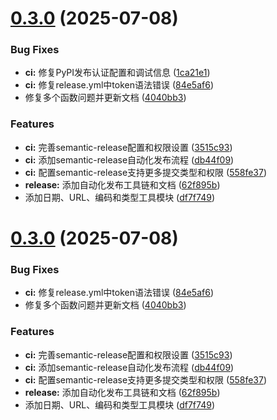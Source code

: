# [0.3.0](https://github.com/mudssky/pyutils/compare/v0.2.0...v0.3.0) (2025-07-08)


### Bug Fixes

* **ci:** 修复PyPI发布认证配置和调试信息 ([1ca21e1](https://github.com/mudssky/pyutils/commit/1ca21e1ed6cc519e47813936589410611608a409))
* **ci:** 修复release.yml中token语法错误 ([84e5af6](https://github.com/mudssky/pyutils/commit/84e5af6195ba6d871519d1f5f330bcf719456239))
* 修复多个函数问题并更新文档 ([4040bb3](https://github.com/mudssky/pyutils/commit/4040bb3c674fae84d883ac5c07ed4403bc290fe6))


### Features

* **ci:** 完善semantic-release配置和权限设置 ([3515c93](https://github.com/mudssky/pyutils/commit/3515c93abc2dd6e3e46d935e114f30e0adb5dd84))
* **ci:** 添加semantic-release自动化发布流程 ([db44f09](https://github.com/mudssky/pyutils/commit/db44f09993a53dfa6b30aa8e192bacdb617e1eea))
* **ci:** 配置semantic-release支持更多提交类型和权限 ([558fe37](https://github.com/mudssky/pyutils/commit/558fe3778ed14a00db929efc5a22d979f2587670))
* **release:** 添加自动化发布工具链和文档 ([62f895b](https://github.com/mudssky/pyutils/commit/62f895bc28692204a374f22b1051c69d1f357f9f))
* 添加日期、URL、编码和类型工具模块 ([df7f749](https://github.com/mudssky/pyutils/commit/df7f74981faeb4f6f98a585ae219fbb9d0a482a8))

# [0.3.0](https://github.com/mudssky/pyutils/compare/v0.2.0...v0.3.0) (2025-07-08)


### Bug Fixes

* **ci:** 修复release.yml中token语法错误 ([84e5af6](https://github.com/mudssky/pyutils/commit/84e5af6195ba6d871519d1f5f330bcf719456239))
* 修复多个函数问题并更新文档 ([4040bb3](https://github.com/mudssky/pyutils/commit/4040bb3c674fae84d883ac5c07ed4403bc290fe6))


### Features

* **ci:** 完善semantic-release配置和权限设置 ([3515c93](https://github.com/mudssky/pyutils/commit/3515c93abc2dd6e3e46d935e114f30e0adb5dd84))
* **ci:** 添加semantic-release自动化发布流程 ([db44f09](https://github.com/mudssky/pyutils/commit/db44f09993a53dfa6b30aa8e192bacdb617e1eea))
* **ci:** 配置semantic-release支持更多提交类型和权限 ([558fe37](https://github.com/mudssky/pyutils/commit/558fe3778ed14a00db929efc5a22d979f2587670))
* **release:** 添加自动化发布工具链和文档 ([62f895b](https://github.com/mudssky/pyutils/commit/62f895bc28692204a374f22b1051c69d1f357f9f))
* 添加日期、URL、编码和类型工具模块 ([df7f749](https://github.com/mudssky/pyutils/commit/df7f74981faeb4f6f98a585ae219fbb9d0a482a8))
